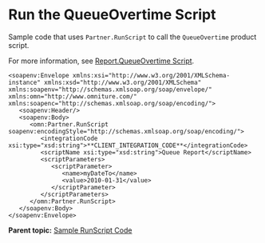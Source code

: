 # Run the QueueOvertime Script

Sample code that uses `Partner.RunScript` to call the `QueueOvertime` product script.

For more information, see [Report.QueueOvertime Script](r_queueOvertime_script.md#).

```
<soapenv:Envelope xmlns:xsi="http://www.w3.org/2001/XMLSchema-instance" xmlns:xsd="http://www.w3.org/2001/XMLSchema" xmlns:soapenv="http://schemas.xmlsoap.org/soap/envelope/" xmlns:omn="http://www.omniture.com/" xmlns:soapenc="http://schemas.xmlsoap.org/soap/encoding/">
   <soapenv:Header/>
   <soapenv:Body>
      <omn:Partner.RunScript soapenv:encodingStyle="http://schemas.xmlsoap.org/soap/encoding/">
         <integrationCode xsi:type="xsd:string">**CLIENT_INTEGRATION_CODE**</integrationCode>
         <scriptName xsi:type="xsd:string">Queue Report</scriptName>
         <scriptParameters>
            <scriptParameter>
               <name>myDateTo</name>
               <value>2010-01-31</value>
            </scriptParameter>
         </scriptParameters>
      </omn:Partner.RunScript>
   </soapenv:Body>
</soapenv:Envelope>
```

**Parent topic:** [Sample RunScript Code](../../code_samples/on-demand_script/c_runscript_sample.md)

